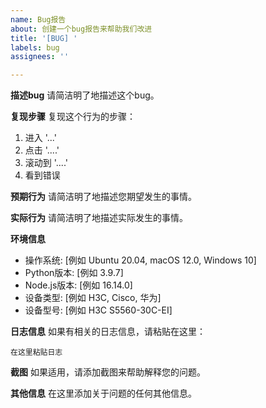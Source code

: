 ```yaml
---
name: Bug报告
about: 创建一个bug报告来帮助我们改进
title: '[BUG] '
labels: bug
assignees: ''

---
```


**描述bug**
请简洁明了地描述这个bug。

**复现步骤**
复现这个行为的步骤：
1. 进入 '...'
2. 点击 '....'
3. 滚动到 '....'
4. 看到错误

**预期行为**
请简洁明了地描述您期望发生的事情。

**实际行为**
请简洁明了地描述实际发生的事情。

**环境信息**
 - 操作系统: [例如 Ubuntu 20.04, macOS 12.0, Windows 10]
 - Python版本: [例如 3.9.7]
 - Node.js版本: [例如 16.14.0]
 - 设备类型: [例如 H3C, Cisco, 华为]
 - 设备型号: [例如 H3C S5560-30C-EI]

**日志信息**
如果有相关的日志信息，请粘贴在这里：

```
在这里粘贴日志
```

**截图**
如果适用，请添加截图来帮助解释您的问题。

**其他信息**
在这里添加关于问题的任何其他信息。
